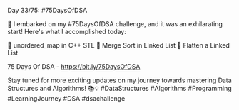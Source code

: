 Day 33/75: #75DaysOfDSA

🚀 I embarked on my #75DaysOfDSA challenge, and it was an exhilarating start! Here's what I accomplished today:

🔸️ unordered_map in C++ STL
🔸️ Merge Sort in Linked List
🔸️ Flatten a Linked List

75 Days Of DSA - https://bit.ly/75DaysOfDSA

Stay tuned for more exciting updates on my journey towards mastering Data Structures and Algorithms! 📚💡 #DataStructures #Algorithms #Programming #LearningJourney #DSA #dsachallenge
